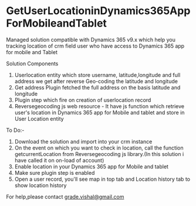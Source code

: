 # GetUserLocationinDynamics365AppForMobileandTablet
Managed solution compatible with Dynamics 365 v9.x which help you tracking location of crm field user who have access to Dynamics 365 app for mobile and Tablet

Solution Components
1. Userlocation entity which store username, latitude,longitude and full address we get after reverse Geo-coding the latitude and longitude
2. Get address Plugin fetched the full address on the basis latitude and longitude
3. Plugin step which fire on creation of userlocation record
4. Reversegeocoding js web resource - It have js function which retrieve user's location in Dynamics 365 app for Mobile and tablet and store in User Location entity

To Do:-
1. Download the solution and import into your crm instance
2. On the event on which you want to check in location, call the function getcurrentLocation from Reversegeocoding js library.(In this solution i have called it on on-load of account) 
3. Enable location in your  Dynamics 365 app for Mobile and tablet
4. Make sure plugin step is enabled
5. Open a user record, you'll see map in top tab and Location history tab to show location history

For help,please contact grade.vishal@gmail.com
